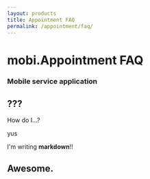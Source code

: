 ```yaml
---
layout: products
title: Appointment FAQ
permalink: /appointment/faq/
---
```


# mobi.Appointment FAQ

### Mobile service application

## ???

How do I...?

yus

I'm writing **markdown**!!

## Awesome.
